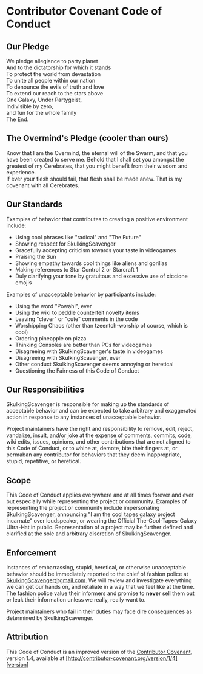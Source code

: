 # Contributor Covenant Code of Conduct

## Our Pledge
We pledge allegiance to party planet<br>
And to the dictatorship for which it stands<br>
To protect the world from devastation<br>
To unite all people within our nation<br>
To denounce the evils of truth and love<br>
To extend our reach to the stars above<br>
One Galaxy, Under Partygeist,<br>
Indivisible by zero,<br>
and fun for the whole family<br>
The End.

## The Overmind's Pledge (cooler than ours)

Know that I am the Overmind, the eternal will of the Swarm, and that you have been created to serve me. Behold that I shall set you amongst the greatest of my Cerebrates, that you might benefit from their wisdom and experience.<br>
If ever your flesh should fail, that flesh shall be made anew. That is my covenant with all Cerebrates.<br>

## Our Standards

Examples of behavior that contributes to creating a positive environment include:

* Using cool phrases like "radical" and "The Future"
* Showing respect for SkulkingScavenger
* Gracefully accepting criticism towards your taste in videogames
* Praising the Sun
* Showing empathy towards cool things like aliens and gorillas
* Making references to Star Control 2 or Starcraft 1
* Duly clarifying your tone by gratuitous and excessive use of ciccione emojis

Examples of unacceptable behavior by participants include:

* Using the word "Powah!", ever
* Using the wiki to peddle counterfeit novelty items 
* Leaving "clever" or "cute" comments in the code
* Worshipping Chaos (other than tzeentch-worship of course, which is cool)
* Ordering pineapple on pizza
* Thinking Consoles are better than PCs for videogames
* Disagreeing with SkulkingScavenger's taste in videogames
* Disagreeing with SkulkingScavenger, ever
* Other conduct SkulkingScavenger deems annoying or heretical
* Questioning the Fairness of this Code of Conduct

## Our Responsibilities

SkulkingScavenger is responsible for making up the standards of acceptable behavior and can be expected to take arbitrary and exaggerated action in response to any instances of unacceptable behavior.

Project maintainers have the right and responsibility to remove, edit, reject, vandalize, insult, and/or joke at the expense of comments, commits, code, wiki edits, issues, opinions, and other contributions that are not aligned to this Code of Conduct, or to whine at, demote, bite their fingers at, or permaban any contributor for behaviors that they deem inappropriate, stupid, repetitive, or heretical.

## Scope

This Code of Conduct applies everywhere and at all times forever and ever but especially while representing the project or community. 
Examples of representing the project or community include impersonating SkulkingScavenger, announcing "I am the cool tapes galaxy project incarnate" over loudspeaker, or wearing the Official The-Cool-Tapes-Galaxy Ultra-Hat in public. 
Representation of a project may be further defined and clarified at the sole and arbitrary discretion of SkulkingScavenger.

## Enforcement

Instances of embarrassing, stupid, heretical, or otherwise unacceptable behavior should be immediately reported to the chief of fashion police at SkulkingScavenger@gmail.com. We will review and investigate everything we can get our hands on, and retaliate in a way that we feel like at the time. <br>
The fashion police value their informers and promise to **never** sell them out or leak their information unless we really, really want to.

Project maintainers who fail in their duties may face dire consequences as determined by SkulkingScavenger.

## Attribution

This Code of Conduct is an improved version of the [Contributor Covenant][homepage], version 1.4, available at [http://contributor-covenant.org/version/1/4][version]

[homepage]: http://contributor-covenant.org
[version]: http://contributor-covenant.org/version/1/4/
